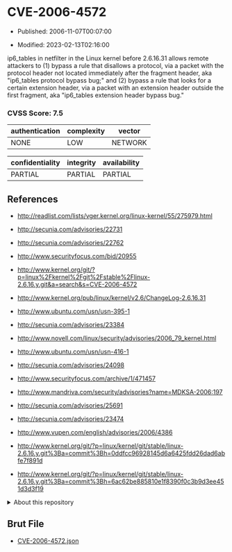 # CVE-2006-4572

- Published: 2006-11-07T00:07:00

- Modified: 2023-02-13T02:16:00

ip6_tables in netfilter in the Linux kernel before 2.6.16.31 allows remote attackers to (1) bypass a rule that disallows a protocol, via a packet with the protocol header not located immediately after the fragment header, aka "ip6_tables protocol bypass bug;" and (2) bypass a rule that looks for a certain extension header, via a packet with an extension header outside the first fragment, aka "ip6_tables extension header bypass bug."

### CVSS Score: **7.5**

| authentication | complexity | vector |
| --- | --- | --- |
| NONE | LOW | NETWORK |

| confidentiality | integrity | availability |
| --- | --- | --- |
| PARTIAL | PARTIAL | PARTIAL |

## References

* http://readlist.com/lists/vger.kernel.org/linux-kernel/55/275979.html

* http://secunia.com/advisories/22731

* http://secunia.com/advisories/22762

* http://www.securityfocus.com/bid/20955

* http://www.kernel.org/git/?p=linux%2Fkernel%2Fgit%2Fstable%2Flinux-2.6.16.y.git&a=search&s=CVE-2006-4572

* http://www.kernel.org/pub/linux/kernel/v2.6/ChangeLog-2.6.16.31

* http://www.ubuntu.com/usn/usn-395-1

* http://secunia.com/advisories/23384

* http://www.novell.com/linux/security/advisories/2006_79_kernel.html

* http://www.ubuntu.com/usn/usn-416-1

* http://secunia.com/advisories/24098

* http://www.securityfocus.com/archive/1/471457

* http://www.mandriva.com/security/advisories?name=MDKSA-2006:197

* http://secunia.com/advisories/25691

* http://secunia.com/advisories/23474

* http://www.vupen.com/english/advisories/2006/4386

* http://www.kernel.org/git/?p=linux/kernel/git/stable/linux-2.6.16.y.git%3Ba=commit%3Bh=0ddfcc96928145d6a6425fdd26dad6abfe7f891d

* http://www.kernel.org/git/?p=linux/kernel/git/stable/linux-2.6.16.y.git%3Ba=commit%3Bh=6ac62be885810e1f8390f0c3b9d3ee451d3d3f19

<details>
<summary>About this repository</summary> 

  This repository is part of the project [Live Hack CVE](https://github.com/Live-Hack-CVE). Main website can be found [www.live-hack.org](https://www.live-hack.org) 
  
  Made by [Sn0wAlice](https://github.com/Sn0wAlice) for the people that care about security and need to have a feed of the latest CVEs. Hope you enjoy it, don't forget to star the repo and follow me on [Twitter](https://twitter.com/Sn0wAlice) and [Github](https://github.com/Sn0wAlice). And that is my [personnal website](https://www.alice-snow.me/)

  - [Home Page](https://github.com/Live-Hack-CVE)
  - [Framework](https://github.com/Live-Hack-CVE/cve-framework)
  - [CVE database](https://github.com/Live-Hack-CVE/full_database)
  - [Changelog](https://github.com/Live-Hack-CVE/Changelog)
</details>

## Brut File

* [CVE-2006-4572.json](https://raw.githubusercontent.com/Live-Hack-CVE/full_database/main/cves/2006/CVE-2006-4572.json)

